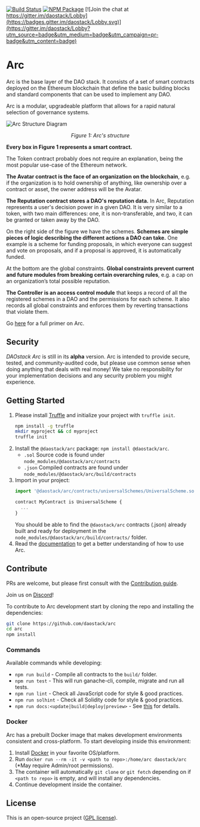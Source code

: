 [![Build Status](https://travis-ci.org/daostack/arc.svg?branch=master)](https://travis-ci.org/daostack/arc)
[![NPM Package](https://img.shields.io/npm/v/@daostack/arc.svg?style=flat-square)](https://www.npmjs.org/package/@daostack/arc)
[![Join the chat at https://gitter.im/daostack/Lobby](https://badges.gitter.im/daostack/Lobby.svg)](https://gitter.im/daostack/Lobby?utm_source=badge&utm_medium=badge&utm_campaign=pr-badge&utm_content=badge)
# Arc

Arc is the base layer of the DAO stack. It consists of a set of smart contracts deployed on the Ethereum blockchain that define the basic building blocks and standard components that can be used to implement any DAO.

Arc is a modular, upgradeable platform that allows for a rapid natural selection of governance systems.

![Arc Structure Diagram](https://user-images.githubusercontent.com/5414803/51004260-d7252180-1507-11e9-9be7-2018dbc7452d.jpeg)
*<p align="center">Figure 1: Arc's structure</p>*

**Every box in Figure 1 represents a smart contract.**

The Token contract probably does not require an explanation, being the most popular use-case of the Ethereum network.

**The Avatar contract is the face of an organization on the blockchain**, e.g. if the organization is to hold ownership of anything, like ownership over a contract or asset, the owner address will be the Avatar.

**The Reputation contract stores a DAO's reputation data.** In Arc, Reputation represents a user's decision power in a given DAO. It is very similar to a token, with two main differences: one, it is non-transferable, and two, it can be granted or taken away by the DAO.

On the right side of the figure we have the schemes. **Schemes are simple pieces of logic describing the different actions a DAO can take.** One example is a scheme for funding proposals, in which everyone can suggest and vote on proposals, and if a proposal is approved, it is automatically funded.

At the bottom are the global constraints. **Global constraints prevent current and future modules from breaking certain overarching rules**, e.g. a cap on an organization’s total possible reputation.

**The Controller is an access control module** that keeps a record of all the registered schemes in a DAO and the permissions for each scheme. It also records all global constraints and enforces them by reverting transactions that violate them.

Go [here](https://medium.com/daostack/the-arc-platform-2353229a32fc) for a full primer on Arc.

## Security
*DAOstack Arc* is still in its **alpha** version.
Arc is intended to provide secure, tested, and community-audited code, but please use common sense when doing anything that deals with real money!
We take no responsibility for your implementation decisions and any security problem you might experience.

## Getting Started

1. Please install [Truffle](https://github.com/ConsenSys/truffle) and initialize your project with `truffle init`.
    ```sh
    npm install -g truffle
    mkdir myproject && cd myproject
    truffle init
    ```
2. Install the `@daostack/arc` package:  `npm install @daostack/arc`.
    - `.sol` Source code is found under `node_modules/@daostack/arc/contracts`
    - `.json` Compiled contracts are found under `node_modules/@daostack/arc/build/contracts`
3. Import in your project:
    ```JavaScript
    import '@daostack/arc/contracts/universalSchemes/UniversalScheme.sol';

    contract MyContract is UniversalScheme {
      ...
    }
    ```
    You should be able to find the `@daostack/arc` contracts (<contract>.json) already built and ready for deployment in the `node_modules/@daostack/arc/build/contracts/` folder.
4. Read the [documentation](https://daostack.github.io/arc/) to get a better understanding of how to use Arc.

## Contribute

PRs are welcome, but please first consult with the [Contribution guide](https://github.com/daostack/arc/blob/master/CONTRIBUTING.md).

Join us on [Discord](https://daostack.io/community)!

To contribute to Arc development start by cloning the repo and installing the dependencies:
```sh
git clone https://github.com/daostack/arc
cd arc
npm install
```
### Commands

Available commands while developing:

- `npm run build` - Compile all contracts to the `build/` folder.
- `npm run test` - This will run ganache-cli, compile, migrate and run all tests.
- `npm run lint` - Check all JavaScript code for style & good practices.
- `npm run solhint` - Check all Solidity code for style & good practices.
- `npm run docs:<update|build|deploy|preview>` - See [this](docs#contributing-to-arc-docs) for details.

### Docker
Arc has a prebuilt Docker image that makes development environments consistent and cross-platform.
To start developing inside this environment:

1. Install [Docker](https://www.docker.com/community-edition#/download) in your favorite OS/platform.
2. Run `docker run --rm -it -v <path to repo>:/home/arc daostack/arc` (*May require Admin/root permissions).
2. The container will automatically `git clone` or `git fetch` depending on if `<path to repo>` is empty, and will install any dependencies.
3. Continue development inside the container.

## License

This is an open-source project ([GPL license](https://github.com/daostack/arc/blob/master/LICENSE)).
